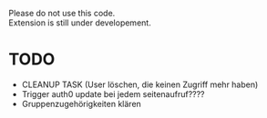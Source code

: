 Please do not use this code.<br/>
Extension is still under developement.

# TODO
- CLEANUP TASK (User löschen, die keinen Zugriff mehr haben)
- Trigger auth0 update bei jedem seitenaufruf????
- Gruppenzugehörigkeiten klären